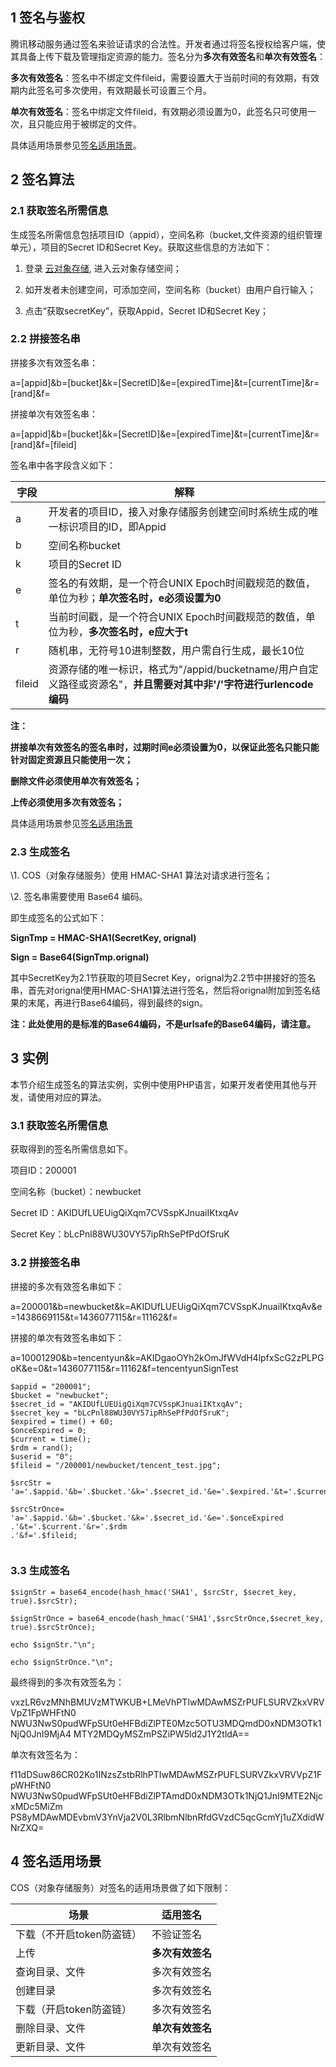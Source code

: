 ## 1 签名与鉴权

腾讯移动服务通过签名来验证请求的合法性。开发者通过将签名授权给客户端，使其具备上传下载及管理指定资源的能力。签名分为**多次有效签名**和**单次有效签名**：

**多次有效签名**：签名中不绑定文件fileid，需要设置大于当前时间的有效期，有效期内此签名可多次使用，有效期最长可设置三个月。

**单次有效签名**：签名中绑定文件fileid，有效期必须设置为0，此签名只可使用一次，且只能应用于被绑定的文件。

具体适用场景参见[签名适用场景](/doc/product/227/%E7%AD%BE%E5%90%8D%E7%AE%97%E6%B3%95#4-签名适用场景)。



## 2 签名算法



### 2.1	获取签名所需信息

生成签名所需信息包括项目ID（appid），空间名称（bucket,文件资源的组织管理单元），项目的Secret ID和Secret Key。获取这些信息的方法如下：

1) 登录 [云对象存储](http://console.tcecqpoc.fsphere.cn/cos), 进入云对象存储空间；

2) 如开发者未创建空间，可添加空间，空间名称（bucket）由用户自行输入；

3) 点击“获取secretKey”，获取Appid，Secret ID和Secret Key；



### 2.2	拼接签名串

拼接多次有效签名串：

a=[appid]&b=[bucket]&k=[SecretID]&e=[expiredTime]&t=[currentTime]&r=[rand]&f=

拼接单次有效签名串：

a=[appid]&b=[bucket]&k=[SecretID]&e=[expiredTime]&t=[currentTime]&r=[rand]&f=[fileid]

签名串中各字段含义如下：

| **字段** | **解释**                                   |
| ------ | ---------------------------------------- |
| a      | 开发者的项目ID，接入对象存储服务创建空间时系统生成的唯一标识项目的ID，即Appid |
| b      | 空间名称bucket                               |
| k      | 项目的Secret ID                             |
| e      | 签名的有效期，是一个符合UNIX Epoch时间戳规范的数值，单位为秒；**单次签名时，e必须设置为0** |
| t      | 当前时间戳，是一个符合UNIX Epoch时间戳规范的数值，单位为秒，**多次签名时，e应大于t** |
| r      | 随机串，无符号10进制整数，用户需自行生成，最长10位              |
| fileid | 资源存储的唯一标识，格式为"/appid/bucketname/用户自定义路径或资源名"，**并且需要对其中非'/'字符进行urlencode编码** |



**注：**

**拼接单次有效签名的签名串时，过期时间e必须设置为0，以保证此签名只能只能针对固定资源且只能使用一次；**

**删除文件必须使用单次有效签名；**

**上传必须使用多次有效签名；**

具体适用场景参见[签名适用场景](/doc/product/227/%E7%AD%BE%E5%90%8D%E7%AE%97%E6%B3%95#4-签名适用场景)


### 2.3	生成签名

\1. COS（对象存储服务）使用 HMAC-SHA1 算法对请求进行签名；

\2. 签名串需要使用 Base64 编码。

即生成签名的公式如下：

**SignTmp = HMAC-SHA1(SecretKey, orignal)**

**Sign = Base64(SignTmp.orignal)**

其中SecretKey为2.1节获取的项目Secret Key，orignal为2.2节中拼接好的签名串，首先对orignal使用HMAC-SHA1算法进行签名，然后将orignal附加到签名结果的末尾，再进行Base64编码，得到最终的sign。

**注：此处使用的是标准的Base64编码，不是urlsafe的Base64编码，请注意。**



## 3 实例

本节介绍生成签名的算法实例，实例中使用PHP语言，如果开发者使用其他与开发，请使用对应的算法。



### 3.1 获取签名所需信息

获取得到的签名所需信息如下。

项目ID：200001

空间名称（bucket）：newbucket

Secret ID：AKIDUfLUEUigQiXqm7CVSspKJnuaiIKtxqAv

Secret Key：bLcPnl88WU30VY57ipRhSePfPdOfSruK



### 3.2 拼接签名串

拼接的多次有效签名串如下：

a=200001&b=newbucket&k=AKIDUfLUEUigQiXqm7CVSspKJnuaiIKtxqAv&e=1438669115&t=1436077115&r=11162&f=

拼接的单次有效签名串如下：

a=10001290&b=tencentyun&k=AKIDgaoOYh2kOmJfWVdH4lpfxScG2zPLPGoK&e=0&t=1436077115&r=11162&f=tencentyunSignTest

``` 
$appid = "200001";
$bucket = "newbucket";
$secret_id = "AKIDUfLUEUigQiXqm7CVSspKJnuaiIKtxqAv";
$secret_key = "bLcPnl88WU30VY57ipRhSePfPdOfSruK";
$expired = time() + 60;
$onceExpired = 0;
$current = time();
$rdm = rand();
$userid = "0";
$fileid = "/200001/newbucket/tencent_test.jpg";

$srcStr = 'a='.$appid.'&b='.$bucket.'&k='.$secret_id.'&e='.$expired.'&t='.$current.'&r='.$rdm.'&f=';

$srcStrOnce= 'a='.$appid.'&b='.$bucket.'&k='.$secret_id.'&e='.$onceExpired .'&t='.$current.'&r='.$rdm
.'&f='.$fileid;


```





### 3.3 生成签名

``` 
$signStr = base64_encode(hash_hmac('SHA1', $srcStr, $secret_key, true).$srcStr);

$signStrOnce = base64_encode(hash_hmac('SHA1',$srcStrOnce,$secret_key, true).$srcStrOnce);

echo $signStr."\n"; 

echo $signStrOnce."\n";

```



最终得到的多次有效签名为：

vxzLR6vzMNhBMUVzMTWKUB+LMeVhPTIwMDAwMSZrPUFLSURVZkxVRVVpZ1FpWHFtN0 NWU3NwS0pudWFpSUt0eHFBdiZlPTE0Mzc5OTU3MDQmdD0xNDM3OTk1NjQ0JnI9MjA4 MTY2MDQyMSZmPSZiPW5ld2J1Y2tldA==



单次有效签名为：

f11dDSuw86CR02Ko1INzsZstbRlhPTIwMDAwMSZrPUFLSURVZkxVRVVpZ1FpWHFtN0 NWU3NwS0pudWFpSUt0eHFBdiZlPTAmdD0xNDM3OTk1NjQ1JnI9MTE2NjcxMDc5MiZm PS8yMDAwMDEvbmV3YnVja2V0L3RlbmNlbnRfdGVzdC5qcGcmYj1uZXdidWNrZXQ=





## 4 签名适用场景

COS（对象存储服务）对签名的适用场景做了如下限制：

| **场景**          | **适用签名**   |
| --------------- | ---------- |
| 下载（不开启token防盗链） | 不验证签名      |
| 上传              | **多次有效签名** |
| 查询目录、文件         |     多次有效签名      |
| 创建目录            |      多次有效签名      |
| 下载（开启token防盗链）  |      多次有效签名      |
| 删除目录、文件         | **单次有效签名** |
| 更新目录、文件         |       单次有效签名     |

